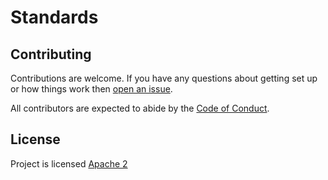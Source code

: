 # Standards

## Contributing

Contributions are welcome. If you have any questions about getting set up or how things work then [open an issue](https://github.com/mgcoven/Standards/issues/new).

All contributors are expected to abide by the [Code of Conduct](https://github.com/mgcoven/Standards/blob/master/CODE_OF_CONDUCT.md).

## License

Project is licensed [Apache 2](https://www.apache.org/licenses/LICENSE-2.0)

